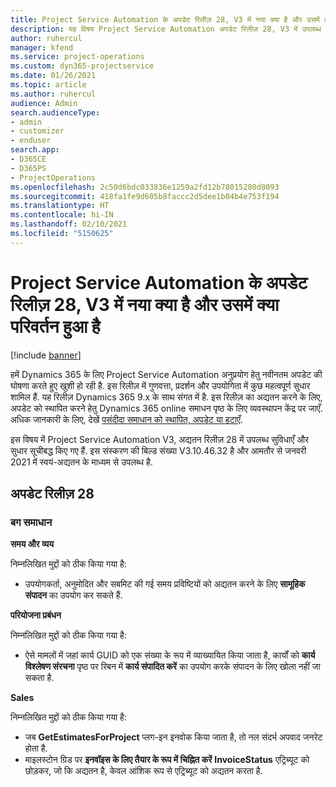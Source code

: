 ```yaml
---
title: Project Service Automation के अपडेट रिलीज़ 28, V3 में नया क्या है और उसमें क्या परिवर्तन हुआ है
description: यह विषय Project Service Automation अपडेट रिलीज़ 28, V3 में उपलब्ध सुविधाओं और सुधारों को सूचीबद्ध करता है.
author: ruhercul
manager: kfend
ms.service: project-operations
ms.custom: dyn365-projectservice
ms.date: 01/26/2021
ms.topic: article
ms.author: ruhercul
audience: Admin
search.audienceType:
- admin
- customizer
- enduser
search.app:
- D365CE
- D365PS
- ProjectOperations
ms.openlocfilehash: 2c50d6bdc033836e1259a2fd12b78015280d8093
ms.sourcegitcommit: 418fa1fe9d605b8faccc2d5dee1b04b4e753f194
ms.translationtype: HT
ms.contentlocale: hi-IN
ms.lasthandoff: 02/10/2021
ms.locfileid: "5150625"
---
```

# <a name="whats-new-or-changed-in-project-service-automation-update-release-28-v3"></a>Project Service Automation के अपडेट रिलीज़ 28, V3 में नया क्या है और उसमें क्या परिवर्तन हुआ है

[!include [banner](../includes/psa-now-project-operations.md)]

हमें Dynamics 365 के लिए Project Service Automation अनुप्रयोग हेतु नवीनतम अपडेट की घोषणा करते हुए खुशी हो रही है. इस रिलीज़ में गुणवत्ता, प्रदर्शन और उपयोगिता में कुछ महत्वपूर्ण सुधार शामिल हैं. यह रिलीज़ Dynamics 365 9.x के साथ संगत में है. इस रिलीज़ का अद्यतन करने के लिए, अपडेट को स्थापित करने हेतु Dynamics 365 online समाधन पृष्ठ के लिए व्यवस्थापन केंद्र पर जाएँ. अधिक जानकारी के लिए, देखें [पसंदीदा समाधान को स्थापित, अपडेट या हटाएँ](https://docs.microsoft.com/power-platform/admin/install-remove-preferred-solution).

इस विषय में Project Service Automation V3, अद्यतन रिलीज़ 28 में उपलब्ध सुविधाएँ और सुधार सूचीबद्ध किए गए हैं. इस संस्करण की बिल्ड संख्या V3.10.46.32 है और आमतौर से जनवरी 2021 में स्वयं-अद्यतन के माध्यम से उपलब्ध है.

## <a name="update-release-28"></a>अपडेट रिलीज़ 28

### <a name="bug-fixes"></a>बग समाधान

**समय और व्यय**

निम्नलिखित मुद्दों को ठीक किया गया है:

- उपयोगकर्ता, अनुमोदित और सबमिट की गई समय प्रविष्टियों को अद्यतन करने के लिए **सामूहिक संपादन** का उपयोग कर सकते हैं.

**परियोजना प्रबंधन**

निम्नलिखित मुद्दों को ठीक किया गया है:

- ऐसे मामलों में जहां कार्य GUID को एक संख्या के रूप में व्याख्यायित किया जाता है, कार्यों को **कार्य विश्लेषण संरचना** पृष्ठ पर रिबन में **कार्य संपादित करें** का उपयोग करके संपादन के लिए खोला नहीं जा सकता है.

**Sales**

निम्नलिखित मुद्दों को ठीक किया गया है:

- जब **GetEstimatesForProject** प्लग-इन इनवोक किया जाता है, तो नल संदर्भ अपवाद जनरेट होता है.
- माइलस्टोन ग्रिड पर **इनवॉइस के लिए तैयार के रूप में चिह्नित करें** **InvoiceStatus** एट्रिब्यूट को छोड़कर, जो कि अद्यतन है, केवल आंशिक रूप से एट्रिब्यूट को अद्यतन करता है.


